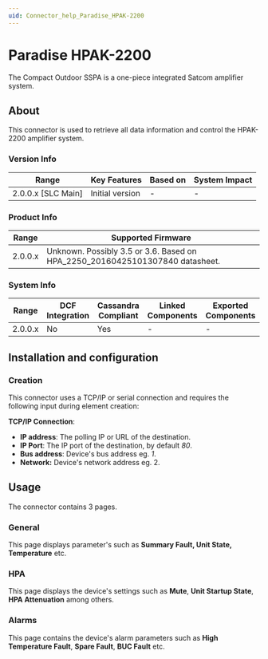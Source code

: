 ```yaml
---
uid: Connector_help_Paradise_HPAK-2200
---
```


# Paradise HPAK-2200

The Compact Outdoor SSPA is a one-piece integrated Satcom amplifier system.

## About

This connector is used to retrieve all data information and control the HPAK-2200 amplifier system.

### Version Info

| Range                | Key Features     | Based on     | System Impact     |
|----------------------|------------------|--------------|-------------------|
| 2.0.0.x [SLC Main]   | Initial version  | -            | -                 |

### Product Info

| Range   | Supported Firmware                                                           |
|---------|------------------------------------------------------------------------------|
| 2.0.0.x | Unknown. Possibly 3.5 or 3.6. Based on HPA_2250_20160425101307840 datasheet. |

### System Info

| Range     | DCF Integration     | Cassandra Compliant     | Linked Components     | Exported Components     |
|-----------|---------------------|-------------------------|-----------------------|-------------------------|
| 2.0.0.x   | No                  | Yes                     | -                     | -                       |

## Installation and configuration

### Creation

This connector uses a TCP/IP or serial connection and requires the following input during element creation:

**TCP/IP Connection**:

- **IP address**: The polling IP or URL of the destination.
- **IP Port**: The IP port of the destination, by default *80*.
- **Bus address**: Device's bus address eg. *1*.
- **Network:** Device's network address eg. 2.

## Usage

The connector contains 3 pages.

### General

This page displays parameter's such as **Summary Fault, Unit State, Temperature** etc.

### HPA

This page displays the device's settings such as **Mute**, **Unit Startup State**, **HPA Attenuation** among others.

### Alarms

This page contains the device's alarm parameters such as **High Temperature Fault**, **Spare Fault**, **BUC Fault** etc.
